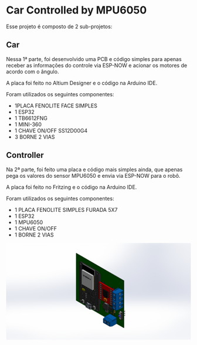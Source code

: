 # Car Controlled by MPU6050

Esse projeto é composto de 2 sub-projetos:

## Car

Nessa 1ª parte, foi desenvolvido uma PCB e código simples para apenas receber as informações do controle via ESP-NOW e acionar os motores de acordo com o ângulo.

A placa foi feito no Altium Designer e o código na Arduino IDE.

Foram utilizados os seguintes componentes:

- 1PLACA FENOLITE FACE SIMPLES
- 1 ESP32
- 1 TB6612FNG
- 1 MINI-360
- 1 CHAVE ON/OFF SS12D00G4
- 3 BORNE 2 VIAS 

## Controller

Na 2ª parte, foi feito uma placa e código mais simples ainda, que apenas pega os valores do sensor MPU6050 e envia via ESP-NOW para o robô.

A placa foi feito no Fritzing e o código na Arduino IDE.

Foram utilizados os seguintes componentes:

- 1 PLACA FENOLITE SIMPLES FURADA 5X7
- 1 ESP32
- 1 MPU6050
- 1 CHAVE ON/OFF
- 1 BORNE 2 VIAS

![](altium_car_mpu6050.png)